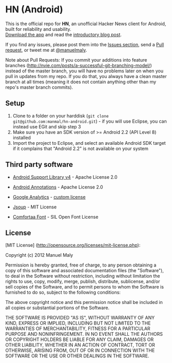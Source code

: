 HN (Android)
============

This is the official repo for **HN**, an unofficial Hacker News client for Android, built for reliability and usability.  
[Download the app](https://play.google.com/store/apps/details?id=com.manuelmaly.hn) and read the [introductory blog post](http://manuelmaly.com/blog/HN-Hacker-News-Reader/).

If you find any issues, please post them into the [Issues section](https://github.com/manmal/hn-android/issues), send a
[Pull request](https://github.com/manmal/hn-android/pulls), or tweet me at [@manuelmaly](https://twitter.com/manuelmaly/).

Note about Pull Requests: If you commit your additions into feature branches (http://nvie.com/posts/a-successful-git-branching-model/) instead of
the master branch, you will have no problems later on when you pull in updates from my repo. If you do that, you always have a clean
master branch at all times (meaning it does not contain anything other than my repo's master branch commits).

Setup
-----

1. Clone to a folder on your harddisk (```git clone git@github.com:manmal/hn-android.git```) - if you will use Eclipse, you can instead use EGit and skip step 3
2. Make sure you have an SDK version of >= Android 2.2 (API Level 8) installed
3. Import the project to Eclipse, and select an available Android SDK target if it complains that "Android 2.2" is not available on your system

Third party software
--------------------

* [Android Support Library v4](http://developer.android.com/tools/extras/support-library.html) - Apache License 2.0
* [Android Annotations](https://github.com/excilys/androidannotations) - Apache License 2.0
* [Google Analytics](http://www.google.com/analytics/) - [custom license](http://www.google.com/intl/en/analytics/tos_content.html)
* [Jsoup](http://jsoup.org) - MIT License

* [Comfortaa Font](http://www.google.com/webfonts/specimen/Comfortaa) - SIL Open Font License

License
-------

[MIT License] (http://opensource.org/licenses/mit-license.php):

Copyright (c) 2012 Manuel Maly

Permission is hereby granted, free of charge, to any person obtaining a copy of this software and associated documentation files (the "Software"), to deal in the Software without restriction, including without limitation the rights to use, copy, modify, merge, publish, distribute, sublicense, and/or sell copies of the Software, and to permit persons to whom the Software is furnished to do so, subject to the following conditions:

The above copyright notice and this permission notice shall be included in all copies or substantial portions of the Software.

THE SOFTWARE IS PROVIDED "AS IS", WITHOUT WARRANTY OF ANY KIND, EXPRESS OR IMPLIED, INCLUDING BUT NOT LIMITED TO THE WARRANTIES OF MERCHANTABILITY, FITNESS FOR A PARTICULAR PURPOSE AND NONINFRINGEMENT. IN NO EVENT SHALL THE AUTHORS OR COPYRIGHT HOLDERS BE LIABLE FOR ANY CLAIM, DAMAGES OR OTHER LIABILITY, WHETHER IN AN ACTION OF CONTRACT, TORT OR OTHERWISE, ARISING FROM, OUT OF OR IN CONNECTION WITH THE SOFTWARE OR THE USE OR OTHER DEALINGS IN THE SOFTWARE.
